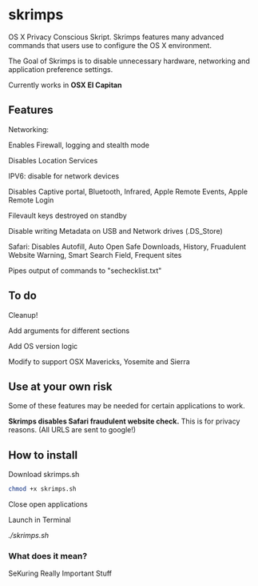 # skrimps
OS X Privacy Conscious Skript. Skrimps features many advanced commands that users use to configure the OS X environment.

The Goal of Skrimps is to disable unnecessary hardware, networking and application preference settings.

Currently works in **OSX El Capitan**

## Features
Networking:

Enables Firewall, logging and stealth mode

Disables Location Services

IPV6: disable for network devices

Disables Captive portal, Bluetooth, Infrared, Apple Remote Events, Apple Remote Login

Filevault keys destroyed on standby

Disable writing Metadata on USB and Network drives (.DS_Store)

Safari: Disables Autofill, Auto Open Safe Downloads, History, Fruadulent Website Warning, Smart Search Field, Frequent sites

Pipes output of commands to "sechecklist.txt"

## To do
Cleanup!

Add arguments for different sections

Add OS version logic

Modify to support OSX Mavericks, Yosemite and Sierra

## Use at your own risk
Some of these features may be needed for certain applications to work.

**Skrimps disables Safari fraudulent website check.**
This is for privacy reasons. (All URLS are sent to google!)

## How to install
Download skrimps.sh
```bash
chmod +x skrimps.sh
```
Close open applications

Launch in Terminal

_./skrimps.sh_


### What does it mean?
SeKuring Really Important Stuff
